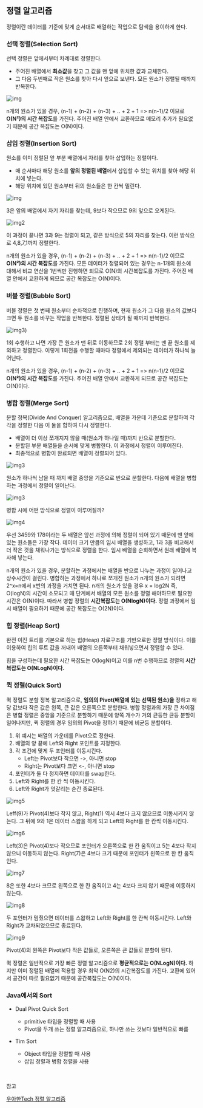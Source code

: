 ## 정렬 알고리즘

정렬이란 데이터를 기준에 맞게 순서대로 배열하는 작업으로 탐색을 용이하게 한다.

### 선택 정렬(Selection Sort)

선택 정렬은 앞에서부터 차례대로 정렬한다. 

- 주어진 배열에서 **최소값**을 찾고 그 값을 맨 앞에 위치한 값과 교체한다. 
- 그 다음 두번째로 작은 원소를 찾아 다시 앞으로 보낸다. 모든 원소가 정렬될 때까지 반복한다.

![img](https://github.com/dilmah0203/TIL/blob/main/Image/Selection%20Sort.png)

n개의 원소가 있을 경우, (n-1) + (n-2) + (n-3) + .. + 2 + 1 => n(n-1)/2 이므로 **O(N²)의 시간 복잡도**를 가진다. 주어진 배열 안에서 교환하므로 메모리 추가가 필요없기 때문에 공간 복잡도는 O(N)이다.

### 삽입 정렬(Insertion Sort)

원소를 이미 정렬된 앞 부분 배열에서 자리를 찾아 삽입하는 정렬이다.

- 매 순서마다 해당 원소를 **앞의 정렬된 배열**에서 삽입할 수 있는 위치를 찾아 해당 위치에 넣는다.
- 해당 위치에 있던 원소부터 뒤의 원소들은 한 칸씩 밀린다.

![img](https://github.com/dilmah0203/TIL/blob/main/Image/Insertion%20Sort.png)

3은 앞의 배열에서 자기 자리를 찾는데, 9보다 작으므로 9의 앞으로 오게된다.

![img2](https://github.com/dilmah0203/TIL/blob/main/Image/Insertion%20Sort2.png)

이 과정이 끝나면 3과 9는 정렬이 되고, 같은 방식으로 5의 자리를 찾는다. 이런 방식으로 4,8,7,1까지 정렬한다.

n개의 원소가 있을 경우, (n-1) + (n-2) + (n-3) + .. + 2 + 1 => n(n-1)/2 이므로 **O(N²)의 시간 복잡도**를 가진다. 모든 데이터가 정렬되어 있는 경우는 n-1개의 원소에 대해서 비교 연산을 1번씩만 진행하면 되므로 O(N)의 시간복잡도를 가진다. 주어진 배열 안에서 교환하게 되므로 공간 복잡도는 O(N)이다.

### 버블 정렬(Bubble Sort)

버블 정렬은 첫 번째 원소부터 순차적으로 진행하며, 현재 원소가 그 다음 원소의 값보다 크면 두 원소를 바꾸는 작업을 반복한다. 정렬된 상태가 될 때까지 반복한다.

![img3](https://github.com/dilmah0203/TIL/blob/main/Image/Bubble%20Sort.png))

1회 수행하고 나면 가장 큰 원소가 맨 뒤로 이동하므로 2회 정렬 부터는 맨 끝 원소를 제외하고 정렬한다. 이렇게 1회전을 수행할 때마다 정렬에서 제외되는 데이터가 하나씩 늘어난다.

n개의 원소가 있을 경우, (n-1) + (n-2) + (n-3) + .. + 2 + 1 => n(n-1)/2 이므로 **O(N²)의 시간 복잡도**를 가진다. 주어진 배열 안에서 교환하게 되므로 공간 복잡도는 O(N)이다.

### 병합 정렬(Merge Sort)

분할 정복(Divide And Conquer) 알고리즘으로, 배열을 가운데 기준으로 분할하여 각각을 정렬한 다음 이 둘을 합하여 다시 정렬한다.

- 배열이 더 이상 쪼개지지 않을 때(원소가 하나일 때)까지 반으로 분할한다.
- 분할된 부분 배열들을 순서에 맞게 병합한다. 이 과정에서 정렬이 이루어진다.
- 최종적으로 병합이 완료되면 배열이 정렬되어 있다.

![img3](https://github.com/dilmah0203/TIL/blob/main/Image/Merge%20Sort.png)

원소가 하나씩 남을 때 까지 배열 중앙을 기준으로 반으로 분할한다. 다음에 배열을 병합하는 과정에서 정렬이 일어난다.

![img3](https://github.com/dilmah0203/TIL/blob/main/Image/Merge%20Sort2.png)

병합 시에 어떤 방식으로 정렬이 이루어질까?

![img4](https://github.com/dilmah0203/TIL/blob/main/Image/Merge%20Sort3.png)

우선 3459와 178이라는 두 배열은 앞선 과정에 의해 정렬이 되어 있기 때문에 맨 앞에 있는 원소들은 가장 작다. 데이터 크기 만큼의 임시 배열을 생성하고, 1과 3을 비교해서 더 작은 것을 채워나가는 방식으로 정렬을 한다. 임시 배열을 순회하면서 원래 배열에 복사해 넣는다.

n개의 원소가 있을 경우, 분할하는 과정에서는 배열을 반으로 나누는 과정이 일어나고 상수시간이 걸린다. 병합하는 과정에서 하나로 쪼개진 원소가 n개의 원소가 되려면 2^x=n에서 x번의 과정을 거치면 된다. n개의 원소가 있을 경우 x = log2N 즉, O(logN)의 시간이 소모되고 매 단계에서 배열의 모든 원소를 정렬 해야하므로 필요한 시간은 O(N)이다. 따라서 병합 정렬의 **시간복잡도는 O(NlogN)이다.** 정렬 과정에서 임시 배열이 필요하기 때문에 공간 복잡도는 O(2N)이다.

### 힙 정렬(Heap Sort)

완전 이진 트리를 기본으로 하는 힙(Heap) 자료구조를 기반으로한 정렬 방식이다. 이를 이용하여 힙의 루트 값을 꺼내어 배열의 오른쪽부터 채워넣으면서 정렬할 수 있다.

힙을 구성하는데 필요한 시간 복잡도는 O(logN)이고 이를 n번 수행하므로 정렬의 **시간 복잡도는 O(NLogN)이다.**

### 퀵 정렬(Quick Sort)

퀵 정렬도 분할 정복 알고리즘으로, **임의의 Pivot(배열에 있는 선택된 원소)을** 정하고 해당 값보다 작은 값은 왼쪽, 큰 값은 오른쪽으로 분할한다. 병합 정렬과의 가장 큰 차이점은 병합 정렬은 중앙을 기준으로 분할하기 때문에 양쪽 개수가 거의 균등한 균등 분할이 일어나지만, 퀵 정렬의 경우 임의의 Pivot을 정하기 때문에 비균등 분할이다.

1. 위 예시는 배열의 가운데를 Pivot으로 정한다.
2. 배열의 양 끝에 Left와 Right 포인트를 지정한다.
3. 각 조건에 맞게 두 포인터를 이동시킨다.
    - Left는 Pivot보다 작으면 ->, 아니면 stop
    - Right는 Pivot보다 크면 <-, 아니면 stop
4. 포인터가 둘 다 정지하면 데이터를 swap한다.
5. Left와 Right를 한 칸 씩 이동시킨다. 
6. Left와 Right가 엇갈리는 순간 종료된다.

![img5](https://github.com/dilmah0203/TIL/blob/main/Image/Quick%20Sort.png)

Leff(9)가 Pivot(4)보다 작지 않고, Right(1) 역시 4보다 크지 않으므로 이동시키지 않는다. 그 뒤에 9와 1은 데이터 스왑을 하게 되고 Left와 Right를 한 칸씩 이동시킨다.

![img6](https://github.com/dilmah0203/TIL/blob/main/Image/Quick%20Sort2.png)

Left(3)은 Pivot(4)보다 작으므로 포인터가 오른쪽으로 한 칸 움직이고 5는 4보다 작지 않으니 이동하지 않는다. Right(7)은 4보다 크기 때문에 포인터가 왼쪽으로 한 칸 움직인다. 

![img7](https://github.com/dilmah0203/TIL/blob/main/Image/Quick%20Sort3.png)

8은 또한 4보다 크므로 왼쪽으로 한 칸 움직이고 4는 4보다 크지 않기 때문에 이동하지 않는다. 

![img8](https://github.com/dilmah0203/TIL/blob/main/Image/Quick%20Sort4.png)

두 포인터가 멈췄으면 데이터를 스왑하고 Left와 Right를 한 칸씩 이동시킨다. Left와 Right가 교차되었으므로 종료된다.

![img9](https://github.com/dilmah0203/TIL/blob/main/Image/Quick%20Sort5.png)

Pivot(4)의 왼쪽은 Pivot보다 작은 값들로, 오른쪽은 큰 값들로 분할이 된다.

퀵 정렬은 일반적으로 가장 빠른 정렬 알고리즘으로 **평균적으로는 O(NLogN)이다.** 하지만 이미 정렬된 배열에 적용할 경우 최악 O(N2)의 시간복잡도를 가진다. 교환에 있어서 공간이 따로 필요없기 때문에 공간복잡도는 O(N)이다. 

### Java에서의 Sort

- Dual Pivot Quick Sort
    - primitive 타입을 정렬할 때 사용
    - Pivot을 두개 쓰는 정렬 알고리즘으로, 하나만 쓰는 것보다 일반적으로 빠름

- Tim Sort
    - Object 타입을 정렬할 때 사용
    - 삽입 정렬과 병합 정렬을 사용

<br>

참고

[우아한Tech 정렬 알고리즘](https://www.youtube.com/watch?v=8c-Q8anmJcM&list=PLgXGHBqgT2TvpJ_p9L_yZKPifgdBOzdVH&index=2)
